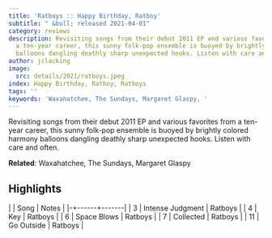 ```yaml
---
title: 'Ratboys :: Happy Birthday, Ratboy'
subtitle: " &bull; released 2021-04-01"
category: reviews
description: Revisiting songs from their debut 2011 EP and various favorites from
  a ten-year career, this sunny folk-pop ensemble is buoyed by brightly colored harmony
  balloons dangling deathly sharp unexpected hooks. Listen with care and often.
author: jclacking
image:
  src: details/2021/ratboys.jpeg
index: Happy Birthday, Ratboy, Ratboys
tags: ''
keywords: 'Waxahatchee, The Sundays, Margaret Glaspy, '
---
```

Revisiting songs from their debut 2011 EP and various favorites from a ten-year career, this sunny folk-pop ensemble is buoyed by brightly colored harmony balloons dangling deathly sharp unexpected hooks. Listen with care and often.<!--more-->

**Related**: Waxahatchee, The Sundays, Margaret Glaspy

## Highlights

| | Song | Notes |
|-+------+-------|
| 3 | Intense Judgment | Ratboys |
| 4 | Key | Ratboys |
| 6 | Space Blows | Ratboys |
| 7 | Collected | Ratboys |
| 11 | Go Outside | Ratboys |

